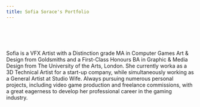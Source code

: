```yaml
---
title: Sofia Sorace's Portfolio
---
```


<br/><br/><br/>

Sofia is a VFX Artist with a Distinction grade MA in Computer Games Art & Design from Goldsmiths and a First-Class Honours BA in Graphic & Media Design from The University of the Arts, London. She currently worka as a 3D Technical Artist for a start-up company, while simultaneously working as a General Artist at Studio Wife. Always pursuing numerous personal projects, including video game production and freelance commissions, with a great eagerness to develop her professional career in the gaming industry. 

